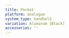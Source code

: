 ```yaml
---
title: Pocket
platform: analogue
system_type: handheld
variation: Aluminum [Black]
accessories: ''
---
```

